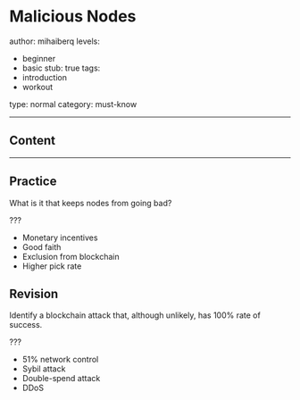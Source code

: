 # Malicious Nodes

author: mihaiberq
levels:
  - beginner
  - basic
stub: true
tags:
  - introduction
  - workout

type: normal
category: must-know

---
## Content



---
## Practice

What is it that keeps nodes from going bad? 

???

* Monetary incentives
* Good faith
* Exclusion from blockchain
* Higher pick rate

## Revision

Identify a blockchain attack that, although unlikely, has 100% rate of success.

???

* 51% network control
* Sybil attack
* Double-spend attack
* DDoS

